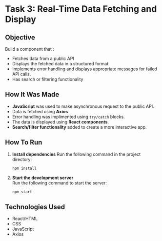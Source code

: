 # Task 3:  Real-Time Data Fetching and Display

## Objective 

Build a component that :

- Fetches data from a public API
- Displays the fetched data in a structured format 
- Implements error handling and displays appropriate messages for failed API calls.
- Has search or filtering functionality 

## How It Was Made 

- **JavaScript** was used to make asynchronous request to the public API.
- Data is fetched using **Axios**
- Error handling was implimented using `try/catch` blocks.
- The data is displayed using **React components**. 
- **Search/filter functionality** added to create a more interactive app. 

## How To Run

1. **Install dependencies**
  Run the following command in the project directory:
    ```bash
    npm install
    ```
2. **Start the development server**  
  Run the following command to start the server:
    ```bash
    npm start
    ```

## Technologies Used

- React/HTML
- CSS
- JavaScript
- Axios 
